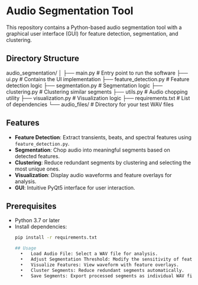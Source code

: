 # Audio Segmentation Tool

This repository contains a Python-based audio segmentation tool with a graphical user interface (GUI) for feature detection, segmentation, and clustering.

## Directory Structure

audio_segmentation/
│
├── main.py               # Entry point to run the software
├── ui.py                 # Contains the UI implementation
├── feature_detection.py  # Feature detection logic
├── segmentation.py       # Segmentation logic
├── clustering.py         # Clustering similar segments
├── utils.py              # Audio chopping utility
├── visualization.py      # Visualization logic
├── requirements.txt      # List of dependencies
└── audio_files/          # Directory for your test WAV files

## Features

- **Feature Detection**: Extract transients, beats, and spectral features using `feature_detection.py`.
- **Segmentation**: Chop audio into meaningful segments based on detected features.
- **Clustering**: Reduce redundant segments by clustering and selecting the most unique ones.
- **Visualization**: Display audio waveforms and feature overlays for analysis.
- **GUI**: Intuitive PyQt5 interface for user interaction.

## Prerequisites

- Python 3.7 or later
- Install dependencies:
  ```bash
  pip install -r requirements.txt

  ## Usage
	•	Load Audio File: Select a WAV file for analysis.
	•	Adjust Segmentation Threshold: Modify the sensitivity of feature detection.
	•	Visualize Features: View waveform with feature overlays.
	•	Cluster Segments: Reduce redundant segments automatically.
	•	Save Segments: Export processed segments as individual WAV files.
